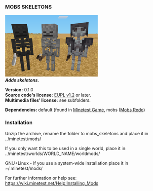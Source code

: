 ### MOBS SKELETONS
![Mob Skeletons' screenshot](screenshot.png)  
**_Adds skeletons._**

**Version:** 0.1.0  
**Source code's license:** [EUPL v1.2][1] or later.  
**Multimedia files' license:** see subfolders.

**Dependencies:** default (found in [Minetest Game][2], mobs ([Mobs Redo][3])


### Installation

Unzip the archive, rename the folder to mobs_skeletons and place it in  
../minetest/mods/

If you only want this to be used in a single world, place it in  
../minetest/worlds/WORLD_NAME/worldmods/

GNU+Linux - If you use a system-wide installation place it in  
~/.minetest/mods/

For further information or help see:  
https://wiki.minetest.net/Help:Installing_Mods


[1]: https://eur-lex.europa.eu/legal-content/EN/TXT/?uri=CELEX:32017D0863
[2]: https://github.com/minetest/minetest_game
[3]: https://forum.minetest.net/viewtopic.php?t=9917
